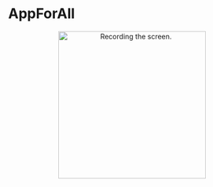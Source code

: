 # AppForAll

<p align="center">
<img src="screen_recording.gif" alt="Recording the screen." style="width:300px;"/>
</p>
